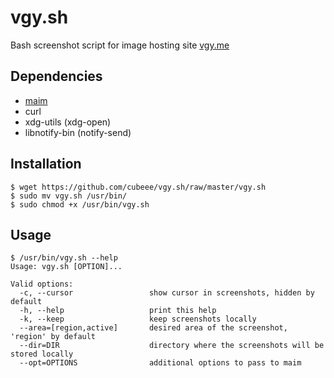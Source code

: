 # vgy.sh

Bash screenshot script for image hosting site [vgy.me](http://vgy.me/)

## Dependencies
* [maim](https://github.com/naelstrof/maim)
* curl
* xdg-utils (xdg-open)
* libnotify-bin (notify-send)

## Installation

    $ wget https://github.com/cubeee/vgy.sh/raw/master/vgy.sh
    $ sudo mv vgy.sh /usr/bin/
    $ sudo chmod +x /usr/bin/vgy.sh 

## Usage

    $ /usr/bin/vgy.sh --help
    Usage: vgy.sh [OPTION]...
    
    Valid options:
      -c, --cursor                 show cursor in screenshots, hidden by default
      -h, --help                   print this help
      -k, --keep                   keep screenshots locally
      --area=[region,active]       desired area of the screenshot, 'region' by default
      --dir=DIR                    directory where the screenshots will be stored locally
      --opt=OPTIONS                additional options to pass to maim

